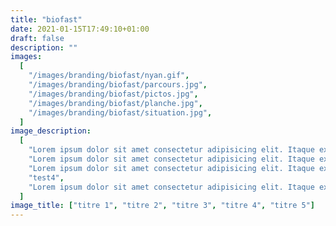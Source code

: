 ```yaml
---
title: "biofast"
date: 2021-01-15T17:49:10+01:00
draft: false
description: ""
images:
  [
    "/images/branding/biofast/nyan.gif",
    "/images/branding/biofast/parcours.jpg",
    "/images/branding/biofast/pictos.jpg",
    "/images/branding/biofast/planche.jpg",
    "/images/branding/biofast/situation.jpg",
  ]
image_description:
  [
    "Lorem ipsum dolor sit amet consectetur adipisicing elit. Itaque exercitationem aliquid, rerum voluptatum repellat expedita nobis excepturi at rem architecto soluta illum vel repellendus quo, nisi veritatis quis obcaecati delectus?",
    "Lorem ipsum dolor sit amet consectetur adipisicing elit. Itaque exercitationem aliquid, rerum voluptatum repellat expedita nobis excepturi at rem architecto soluta illum vel repellendus quo, nisi veritatis quis obcaecati delectus?",
    "Lorem ipsum dolor sit amet consectetur adipisicing elit. Itaque exercitationem aliquid, rerum voluptatum repellat expedita nobis excepturi at rem architecto soluta illum vel repellendus quo, nisi veritatis quis obcaecati delectus?",
    "test4",
    "Lorem ipsum dolor sit amet consectetur adipisicing elit. Itaque exercitationem aliquid, rerum voluptatum repellat expedita nobis excepturi at rem architecto soluta illum vel repellendus quo, nisi veritatis quis obcaecati delectus?",
  ]
image_title: ["titre 1", "titre 2", "titre 3", "titre 4", "titre 5"]
---
```

